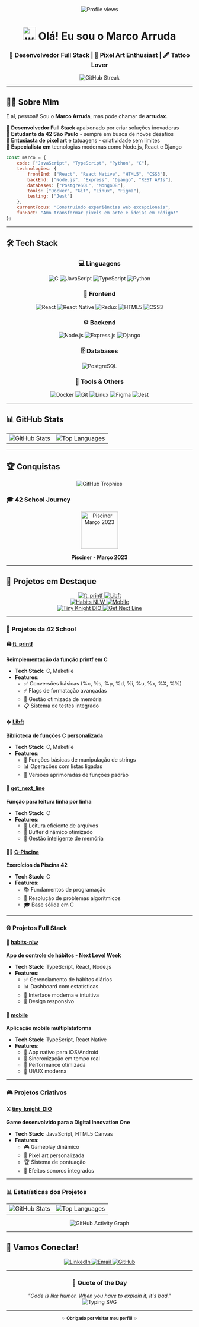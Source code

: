 <!-- Banner -->
<div align="center">
  <img src="https://komarev.com/ghpvc/?username=arrudax&label=Profile%20views&color=0e75b6&style=flat" alt="Profile views" />
</div>

<!-- Header -->
<h1 align="center">
  <img src="https://media.giphy.com/media/hvRJCLFzcasrR4ia7z/giphy.gif" width="35px" alt="waving hand"/>
  Olá! Eu sou o Marco Arruda
</h1>

<h3 align="center">🚀 Desenvolvedor Full Stack | 🎨 Pixel Art Enthusiast | 🖋️ Tattoo Lover</h3>

<div align="center">
  <img src="https://github-readme-streak-stats.herokuapp.com/?user=arrudax&theme=dark&hide_border=true" alt="GitHub Streak"/>
</div>

---

## 👨‍💻 Sobre Mim

E aí, pessoal! Sou o **Marco Arruda**, mas pode chamar de **arrudax**. 

🔹 **Desenvolvedor Full Stack** apaixonado por criar soluções inovadoras  
🔹 **Estudante da 42 São Paulo** - sempre em busca de novos desafios  
🔹 **Entusiasta de pixel art** e tatuagens - criatividade sem limites  
🔹 **Especialista em** tecnologias modernas como Node.js, React e Django  

```javascript
const marco = {
    code: ["JavaScript", "TypeScript", "Python", "C"],
    technologies: {
        frontEnd: ["React", "React Native", "HTML5", "CSS3"],
        backEnd: ["Node.js", "Express", "Django", "REST APIs"],
        databases: ["PostgreSQL", "MongoDB"],
        tools: ["Docker", "Git", "Linux", "Figma"],
        testing: ["Jest"]
    },
    currentFocus: "Construindo experiências web excepcionais",
    funFact: "Amo transformar pixels em arte e ideias em código!"
};
```

---

## 🛠️ Tech Stack

<div align="center">

### 💻 Linguagens
![C](https://img.shields.io/badge/C-00599C?style=for-the-badge&logo=c&logoColor=white)
![JavaScript](https://img.shields.io/badge/JavaScript-F7DF1E?style=for-the-badge&logo=javascript&logoColor=black)
![TypeScript](https://img.shields.io/badge/TypeScript-007ACC?style=for-the-badge&logo=typescript&logoColor=white)
![Python](https://img.shields.io/badge/Python-3776AB?style=for-the-badge&logo=python&logoColor=white)

### 🎨 Frontend
![React](https://img.shields.io/badge/React-20232A?style=for-the-badge&logo=react&logoColor=61DAFB)
![React Native](https://img.shields.io/badge/React_Native-20232A?style=for-the-badge&logo=react&logoColor=61DAFB)
![Redux](https://img.shields.io/badge/Redux-593D88?style=for-the-badge&logo=redux&logoColor=white)
![HTML5](https://img.shields.io/badge/HTML5-E34F26?style=for-the-badge&logo=html5&logoColor=white)
![CSS3](https://img.shields.io/badge/CSS3-1572B6?style=for-the-badge&logo=css3&logoColor=white)

### ⚙️ Backend
![Node.js](https://img.shields.io/badge/Node.js-43853D?style=for-the-badge&logo=node.js&logoColor=white)
![Express.js](https://img.shields.io/badge/Express.js-404D59?style=for-the-badge)
![Django](https://img.shields.io/badge/Django-092E20?style=for-the-badge&logo=django&logoColor=white)

### 🗄️ Databases
![PostgreSQL](https://img.shields.io/badge/PostgreSQL-316192?style=for-the-badge&logo=postgresql&logoColor=white)

### 🔧 Tools & Others
![Docker](https://img.shields.io/badge/Docker-2496ED?style=for-the-badge&logo=docker&logoColor=white)
![Git](https://img.shields.io/badge/Git-F05032?style=for-the-badge&logo=git&logoColor=white)
![Linux](https://img.shields.io/badge/Linux-FCC624?style=for-the-badge&logo=linux&logoColor=black)
![Figma](https://img.shields.io/badge/Figma-F24E1E?style=for-the-badge&logo=figma&logoColor=white)
![Jest](https://img.shields.io/badge/Jest-323330?style=for-the-badge&logo=Jest&logoColor=white)

</div>

---

## 📊 GitHub Stats

<div align="center">
  <table>
    <tr>
      <td>
        <img src="https://github-readme-stats.vercel.app/api?username=arrudax&show_icons=true&theme=dark&hide_border=true&count_private=true" alt="GitHub Stats"/>
      </td>
      <td>
        <img src="https://github-readme-stats.vercel.app/api/top-langs/?username=arrudax&layout=compact&theme=dark&hide_border=true" alt="Top Languages"/>
      </td>
    </tr>
  </table>
</div>

---

## 🏆 Conquistas

<div align="center">
  <img src="https://github-profile-trophy.vercel.app/?username=arrudax&theme=discord&no-frame=true&no-bg=true&margin-w=4&row=1" alt="GitHub Trophies"/>
</div>

### 🎓 42 School Journey
<div align="center">
  <a href="https://nadei.42sp.org.br/">
    <img src="https://nadei.42sp.org.br/img/InsigneaP3.png" alt="Pisciner Março 2023" height="100" width="100"/>
  </a>
  <p><strong>Pisciner - Março 2023</strong></p>
</div>

---

## 🚀 Projetos em Destaque

<div align="center">
  <a href="https://github.com/arrudax/printf">
    <img src="https://github-readme-stats.vercel.app/api/pin/?username=arrudax&repo=printf&theme=dark&hide_border=true" alt="ft_printf"/>
  </a>
  <a href="https://github.com/arrudax/Libft">
    <img src="https://github-readme-stats.vercel.app/api/pin/?username=arrudax&repo=Libft&theme=dark&hide_border=true" alt="Libft"/>
  </a>
</div>

<div align="center">
  <a href="https://github.com/arrudax/habits-nlw">
    <img src="https://github-readme-stats.vercel.app/api/pin/?username=arrudax&repo=habits-nlw&theme=dark&hide_border=true" alt="Habits NLW"/>
  </a>
  <a href="https://github.com/arrudax/mobile">
    <img src="https://github-readme-stats.vercel.app/api/pin/?username=arrudax&repo=mobile&theme=dark&hide_border=true" alt="Mobile"/>
  </a>
</div>

<div align="center">
  <a href="https://github.com/arrudax/tiny_knight_DIO">
    <img src="https://github-readme-stats.vercel.app/api/pin/?username=arrudax&repo=tiny_knight_DIO&theme=dark&hide_border=true" alt="Tiny Knight DIO"/>
  </a>
  <a href="https://github.com/arrudax/get_next_line">
    <img src="https://github-readme-stats.vercel.app/api/pin/?username=arrudax&repo=get_next_line&theme=dark&hide_border=true" alt="Get Next Line"/>
  </a>
</div>

---

### 🎯 **Projetos da 42 School**

#### 🖨️ [ft_printf](https://github.com/arrudax/printf)
**Reimplementação da função printf em C**
- **Tech Stack:** C, Makefile
- **Features:** 
  - ✅ Conversões básicas (%c, %s, %p, %d, %i, %u, %x, %X, %%)
  - ⚡ Flags de formatação avançadas
  - 🧠 Gestão otimizada de memória
  - 📋 Sistema de testes integrado

#### � [Libft](https://github.com/arrudax/Libft) 
**Biblioteca de funções C personalizada**
- **Tech Stack:** C, Makefile
- **Features:**
  - 🔧 Funções básicas de manipulação de strings
  - 📊 Operações com listas ligadas
  - 🎯 Versões aprimoradas de funções padrão

#### 📖 [get_next_line](https://github.com/arrudax/get_next_line)
**Função para leitura linha por linha**
- **Tech Stack:** C
- **Features:**
  - 📄 Leitura eficiente de arquivos
  - 🔄 Buffer dinâmico otimizado
  - 💾 Gestão inteligente de memória

#### 🏊‍♂️ [C-Piscine](https://github.com/arrudax/C-Piscine)
**Exercícios da Piscina 42**
- **Tech Stack:** C
- **Features:**
  - 📚 Fundamentos de programação
  - 🧩 Resolução de problemas algorítmicos
  - 🎓 Base sólida em C

---

### 🌐 **Projetos Full Stack**

#### 📱 [habits-nlw](https://github.com/arrudax/habits-nlw)
**App de controle de hábitos - Next Level Week**
- **Tech Stack:** TypeScript, React, Node.js
- **Features:**
  - ✅ Gerenciamento de hábitos diários
  - 📊 Dashboard com estatísticas
  - 🎨 Interface moderna e intuitiva
  - 📱 Design responsivo

#### 📲 [mobile](https://github.com/arrudax/mobile)
**Aplicação mobile multiplataforma**
- **Tech Stack:** TypeScript, React Native
- **Features:**
  - 📱 App nativo para iOS/Android
  - 🔄 Sincronização em tempo real
  - 🎯 Performance otimizada
  - 🎨 UI/UX moderna

---

### 🎮 **Projetos Criativos**

#### ⚔️ [tiny_knight_DIO](https://github.com/arrudax/tiny_knight_DIO)
**Game desenvolvido para a Digital Innovation One**
- **Tech Stack:** JavaScript, HTML5 Canvas
- **Features:**
  - 🎮 Gameplay dinâmico
  - 🎨 Pixel art personalizada
  - 🏆 Sistema de pontuação
  - 🎵 Efeitos sonoros integrados

---

### 📊 **Estatísticas dos Projetos**

<div align="center">
  <table>
    <tr>
      <td>
        <img src="https://github-readme-stats.vercel.app/api?username=arrudax&show_icons=true&theme=dark&hide_border=true&count_private=true" alt="GitHub Stats"/>
      </td>
      <td>
        <img src="https://github-readme-stats.vercel.app/api/top-langs/?username=arrudax&layout=compact&theme=dark&hide_border=true" alt="Top Languages"/>
      </td>
    </tr>
  </table>
</div>

<div align="center">
  <img src="https://github-readme-activity-graph.vercel.app/graph?username=arrudax&bg_color=0D1117&color=6CE3F7&line=6CE3F7&point=FFFFFF&hide_border=true" alt="GitHub Activity Graph"/>
</div>

---

## 🤝 Vamos Conectar!

<div align="center">
  <a href="https://linkedin.com/in/arrudax" target="_blank">
    <img src="https://img.shields.io/badge/LinkedIn-0077B5?style=for-the-badge&logo=linkedin&logoColor=white" alt="LinkedIn"/>
  </a>
  <a href="mailto:marco.arruda@email.com" target="_blank">
    <img src="https://img.shields.io/badge/Email-D14836?style=for-the-badge&logo=gmail&logoColor=white" alt="Email"/>
  </a>
  <a href="https://github.com/arrudax" target="_blank">
    <img src="https://img.shields.io/badge/GitHub-100000?style=for-the-badge&logo=github&logoColor=white" alt="GitHub"/>
  </a>
</div>

---

<div align="center">
  <h3>💭 Quote of the Day</h3>
  <em>"Code is like humor. When you have to explain it, it's bad."</em>
</div>

<div align="center">
  <img src="https://readme-typing-svg.herokuapp.com?font=Fira+Code&size=18&duration=4000&pause=1000&color=6CE3F7&center=true&vCenter=true&width=500&lines=Full+Stack+Developer;42+School+Student;Pixel+Art+Enthusiast;Always+Learning+New+Technologies" alt="Typing SVG"/>
</div>

---

<div align="center">
  <sub>✨ <strong>Obrigado por visitar meu perfil!</strong> ✨</sub>
</div>
